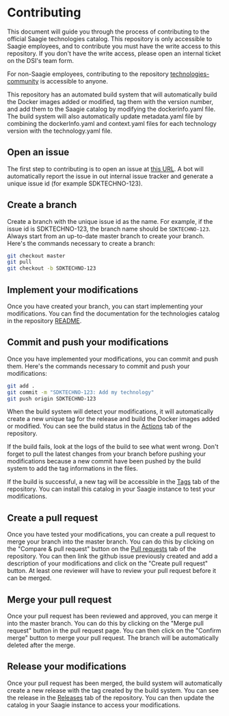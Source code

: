 # Contributing

This document will guide you through the process of contributing to the official Saagie technologies catalog. This repository is only accessible to Saagie employees, and to contribute you must have the write access to this repository. If you don't have the write access, please open an internal ticket on the DSI's team form.

For non-Saagie employees, contributing to the repository [technologies-community](https://github.com/saagie/technologies-community) is accessible to anyone.

This repository has an automated build system that will automatically build the Docker images added or modified, tag them with the version number, and add them to the Saagie catalog by modifying the dockerinfo.yaml file. The build system will also automatically update metadata.yaml file by combining the dockerInfo.yaml and context.yaml files for each technology version with the technology.yaml file.

## Open an issue

The first step to contributing is to open an issue at [this URL](https://github.com/saagie/technologies/issues/new/choose). A bot will automatically report the issue in out internal issue tracker and generate a unique issue id (for example SDKTECHNO-123).

## Create a branch

Create a branch with the unique issue id as the name. For example, if the issue id is SDKTECHNO-123, the branch name should be `SDKTECHNO-123`. Always start from an up-to-date master branch to create your branch. Here's the commands necessary to create a branch:

```bash
git checkout master
git pull
git checkout -b SDKTECHNO-123
```

## Implement your modifications

Once you have created your branch, you can start implementing your modifications. You can find the documentation for the technologies catalog in the repository [README](https://github.com/saagie/technologies/blob/master/README.md).

## Commit and push your modifications

Once you have implemented your modifications, you can commit and push them. Here's the commands necessary to commit and push your modifications:

```bash
git add .
git commit -m "SDKTECHNO-123: Add my technology"
git push origin SDKTECHNO-123
```

When the build system will detect your modifications, it will automatically create a new unique tag for the release and build the Docker images added or modified. You can see the build status in the [Actions](https://github.com/saagie/technologies/actions) tab of the repository.

If the build fails, look at the logs of the build to see what went wrong. Don't forget to pull the latest changes from your branch before pushing your modifications because a new commit have been pushed by the build system to add the tag informations in the files.

If the build is successful, a new tag will be accessible in the [Tags](https://github.com/saagie/technologies/tags) tab of the repository. You can install this catalog in your Saagie instance to test your modifications.

## Create a pull request

Once you have tested your modifications, you can create a pull request to merge your branch into the master branch. You can do this by clicking on the "Compare & pull request" button on the [Pull requests](https://github.com/saagie/technologies/compare) tab of the repository. You can then link the github issue previously created and add a description of your modifications and click on the "Create pull request" button. At least one reviewer will have to review your pull request before it can be merged.

## Merge your pull request

Once your pull request has been reviewed and approved, you can merge it into the master branch. You can do this by clicking on the "Merge pull request" button in the pull request page. You can then click on the "Confirm merge" button to merge your pull request. The branch will be automatically deleted after the merge.

## Release your modifications

Once your pull request has been merged, the build system will automatically create a new release with the tag created by the build system. You can see the release in the [Releases](https://github.com/saagie/technologies/releases) tab of the repository. You can then update the catalog in your Saagie instance to access your modifications.
